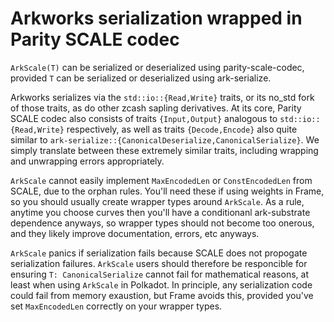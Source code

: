 # Arkworks serialization wrapped in Parity SCALE codec

`ArkScale(T)` can be serialized or deserialized using parity-scale-codec,
provided `T` can be serialized or deserialized using ark-serialize.

Arkworks serializes via the `std::io::{Read,Write}` traits, or its
no_std fork of those traits, as do other zcash sapling derivatives.
At its core, Parity SCALE codec also consists of traits `{Input,Output}`
analogous to `std::io::{Read,Write}` respectively, as well as traits
`{Decode,Encode}` also quite similar to
 `ark-serialize::{CanonicalDeserialize,CanonicalSerialize}`.
We simply translate between these extremely similar traits, including
wrapping and unwrapping errors appropriately.

`ArkScale` cannot easily implement `MaxEncodedLen` or `ConstEncodedLen`
from SCALE, due to the orphan rules.  You'll need these if using weights
in Frame, so you should usually create wrapper types around `ArkScale`.
As a rule, anytime you choose curves then you'll have a conditionanl
ark-substrate dependence anyways, so wrapper types should not become
too onerous, and they likely improve documentation, errors, etc anyways.

`ArkScale` panics if serialization fails because SCALE does not propogate
serialization failures.  `ArkScale` users should therefore be responcible
for ensuring `T: CanonicalSerialize` cannot fail for mathematical reasons,
at least when using `ArkScale` in Polkadot.  In principle, any serialization
code could fail from memory exaustion, but Frame avoids this, provided
you've set `MaxEncodedLen` correctly on your wrapper types.

